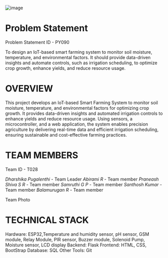 ![image](https://github.com/user-attachments/assets/d6d3aa79-4cf6-4b42-8c0a-093b62fb9ea1)

# Problem Statement
Problem Statement ID - PY090

To design an IoT-based smart farming system to monitor soil moisture, temperature, and environmental factors. It should provide data-driven insights and automate controls, such as irrigation scheduling, to optimize crop growth, enhance yields, and reduce resource usage.

# OVERVIEW
This project develops an IoT-based Smart Farming System to monitor soil moisture, temperature, and environmental factors for optimizing crop growth. It provides data-driven insights and automated irrigation controls to enhance yields and reduce resource usage. Using sensors, a microcontroller, and a web application, the system enables precision agriculture by delivering real-time data and efficient irrigation scheduling, ensuring sustainable and cost-effective farming practices.

# TEAM MEMBERS
Team ID - T028

*Dharshika Pugalenthi* - Team Leader
*Abirami R* - Team member
*Praneash Shiva S R* - Team member
*Samruthi G P* - Team member
*Santhosh Kumar* - Team member
*Balamurugan R* - Team member

Team Photo

# TECHNICAL STACK

Hardware: ESP32,Temperature and humidity sensor, pH sensor, GSM module, Relay Module, PIR sensor, Buzzer module, Solenoid Pump, Moisture sensor, LCD display
Backend: Flask
Frontend: HTML, CSS, BootStrap
Database: SQL
Other Tools: Git
